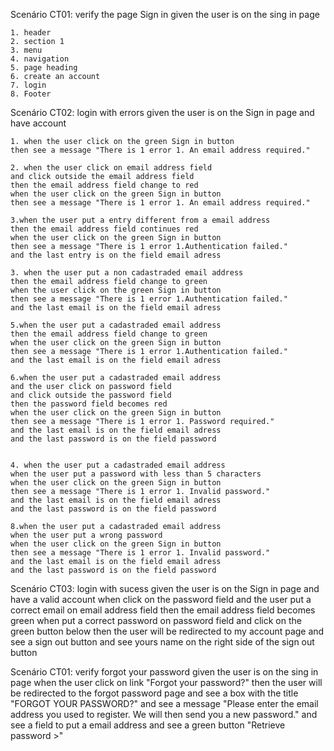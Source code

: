 Scenário CT01: verify the page Sign in
    given the user is on the sing in page
    
    1. header
    2. section 1
    3. menu
    4. navigation
    5. page heading
    6. create an account
    7. login
    8. Footer

Scenário CT02: login with errors
    given the user is on the Sign in page
    and have account
    
    1. when the user click on the green Sign in button
    then see a message "There is 1 error 1. An email address required."
    
    2. when the user click on email address field
    and click outside the email address field
    then the email address field change to red
    when the user click on the green Sign in button
    then see a message "There is 1 error 1. An email address required."
    
    3.when the user put a entry different from a email address
    then the email address field continues red
    when the user click on the green Sign in button
    then see a message "There is 1 error 1.Authentication failed."
    and the last entry is on the field email adress

    3. when the user put a non cadastraded email address
    then the email address field change to green
    when the user click on the green Sign in button
    then see a message "There is 1 error 1.Authentication failed."
    and the last email is on the field email adress
    
    5.when the user put a cadastraded email address
    then the email address field change to green
    when the user click on the green Sign in button
    then see a message "There is 1 error 1.Authentication failed."
    and the last email is on the field email adress

    6.when the user put a cadastraded email address
    and the user click on password field
    and click outside the password field
    then the password field becomes red
    when the user click on the green Sign in button
    then see a message "There is 1 error 1. Password required."
    and the last email is on the field email adress
    and the last password is on the field password
    
    
    4. when the user put a cadastraded email address
    when the user put a password with less than 5 characters
    when the user click on the green Sign in button
    then see a message "There is 1 error 1. Invalid password."
    and the last email is on the field email adress
    and the last password is on the field password

    8.when the user put a cadastraded email address
    when the user put a wrong password 
    when the user click on the green Sign in button
    then see a message "There is 1 error 1. Invalid password."
    and the last email is on the field email adress
    and the last password is on the field password
    

Scenário CT03: login with sucess
    given the user is on the Sign in page
    and have a valid account
    when click on the password field
    and the user put a correct email on email address field 
    then the email address field becomes green
    when put a correct password on password field
    and click on the green button below
    then the user will be redirected to my account page
    and see a sign out button
    and see yours name on the right side of the sign out button

Scenário CT01: verify forgot your password
    given the user is on the sing in page
    when the user click on link "Forgot your password?"
    then the user will be redirected to the  forgot password page
    and see a box with the title "FORGOT YOUR PASSWORD?"
    and see a message "Please enter the email address you used to register. We will then send you a new password."
    and see a field to put a email address
    and see a green button "Retrieve password >"